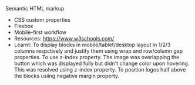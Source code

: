 Semantic HTML markup
- CSS custom properties
- Flexbox
- Mobile-first workflow
- Resources: https://www.w3schools.com/
- Learnt: 
  To display blocks in mobile/tablet/desktop layout in 1/2/3 columns respctively and justify them using wrap and row/column gap properties.
  To use z-index property. The image was overlapping the button which was displayed fully but didn't change color upon hovering. This was resolved using z-index property.
  To position logos half above the blocks usiing negative margin property.
